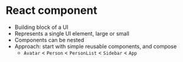 # React component

* Building block of a UI
* Represents a single UI element, large or small
* Components can be nested
* Approach: start with simple reusable components, and compose
    * `Avatar` < `Person` < `PersonList` < `Sidebar` < `App`
